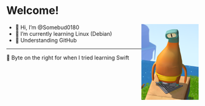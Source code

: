# Welcome!
<img src=https://github.com/Somebud0180/Somebud0180/blob/04a80c66ad9b0e1b3cf06b1ef64ae05a051903cd/Swift%20Playgrounds%20Byte.png alt="Byte from Swift Playgrounds™️" height=200 align=right>

- 👋 Hi, I’m @Somebud0180
- 🌱 I’m currently learning Linux (Debian)
- 🤗 Understanding GitHub

<footer>

---

 🤖 Byte on the right for when I tried learning Swift

</footer>

<!---
Somebud0180/Somebud0180 is a ✨ special ✨ repository because its `README.md` (this file) appears on your GitHub profile.
You can click the Preview link to take a look at your changes.
--->
